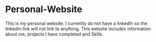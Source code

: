 # Personal-Website

This is my personal website. I currently do not have a linkedIn so the linkedIn link will not link to anything. This website includes information about me, projects I have completed and Skills. 
